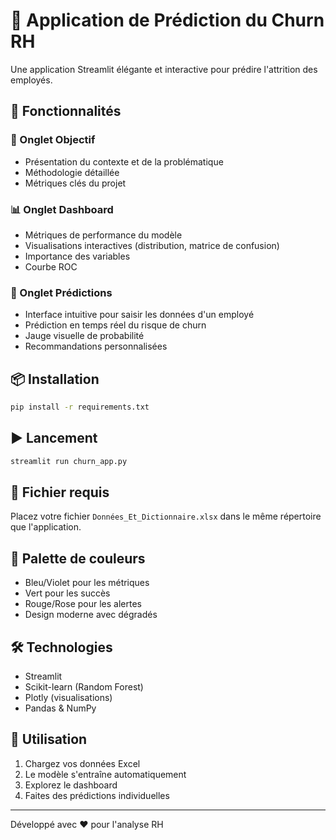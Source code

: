 # 🎯 Application de Prédiction du Churn RH

Une application Streamlit élégante et interactive pour prédire l'attrition des employés.

## 🚀 Fonctionnalités

### 🎯 Onglet Objectif
- Présentation du contexte et de la problématique
- Méthodologie détaillée
- Métriques clés du projet

### 📊 Onglet Dashboard
- Métriques de performance du modèle
- Visualisations interactives (distribution, matrice de confusion)
- Importance des variables
- Courbe ROC

### 🔮 Onglet Prédictions
- Interface intuitive pour saisir les données d'un employé
- Prédiction en temps réel du risque de churn
- Jauge visuelle de probabilité
- Recommandations personnalisées

## 📦 Installation

```bash
pip install -r requirements.txt
```

## ▶️ Lancement

```bash
streamlit run churn_app.py
```

## 📁 Fichier requis

Placez votre fichier `Données_Et_Dictionnaire.xlsx` dans le même répertoire que l'application.

## 🎨 Palette de couleurs

- Bleu/Violet pour les métriques
- Vert pour les succès
- Rouge/Rose pour les alertes
- Design moderne avec dégradés

## 🛠️ Technologies

- Streamlit
- Scikit-learn (Random Forest)
- Plotly (visualisations)
- Pandas & NumPy

## 👥 Utilisation

1. Chargez vos données Excel
2. Le modèle s'entraîne automatiquement
3. Explorez le dashboard
4. Faites des prédictions individuelles

---
Développé avec ❤️ pour l'analyse RH
